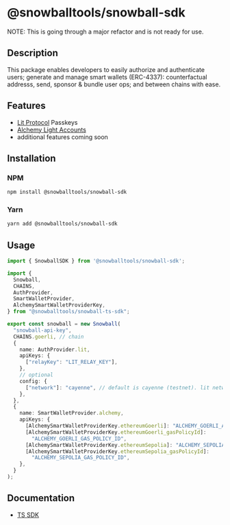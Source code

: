 # @snowballtools/snowball-sdk

NOTE: This is going through a major refactor and is not ready for use.

## Description

This package enables developers to easily authorize and authenticate users; generate and manage smart wallets (ERC-4337): counterfactual addresss, send, sponsor & bundle user ops; and between chains with ease.

## Features

- [Lit Protocol](https://www.litprotocol.com/) Passkeys
- [Alchemy Light Accounts](https://www.alchemy.com/)
- additional features coming soon

## Installation

### NPM

```zsh
npm install @snowballtools/snowball-sdk
```

### Yarn

```zsh
yarn add @snowballtools/snowball-sdk
```

## Usage

```typescript
import { SnowballSDK } from '@snowballtools/snowball-sdk';

import {
  Snowball,
  CHAINS,
  AuthProvider,
  SmartWalletProvider,
  AlchemySmartWalletProviderKey,
} from "@snowballtools/snowball-ts-sdk";

export const snowball = new Snowball(
  "snowball-api-key",
  CHAINS.goerli, // chain
  {
    name: AuthProvider.lit,
    apiKeys: {
      ["relayKey": "LIT_RELAY_KEY"],
    },
    // optional
    config: {
      ["network"]: "cayenne", // default is cayenne (testnet). lit networks list: [testnet](https://developer.litprotocol.com/v3/network/networks/testnet) ex. serrano, cayenne, manzano; [mainnet](https://developer.litprotocol.com/v3/network/networks/mainnet). ex: jalapeno, habanero
    },
  },
  {
    name: SmartWalletProvider.alchemy,
    apiKeys: {
      [AlchemySmartWalletProviderKey.ethereumGoerli]: "ALCHEMY_GOERLI_API_KEY",
      [AlchemySmartWalletProviderKey.ethereumGoerli_gasPolicyId]:
        "ALCHEMY_GOERLI_GAS_POLICY_ID",
      [AlchemySmartWalletProviderKey.ethereumSepolia]: "ALCHEMY_SEPOLIA_API_KEY",
      [AlchemySmartWalletProviderKey.ethereumSepolia_gasPolicyId]:
        "ALCHEMY_SEPOLIA_GAS_POLICY_ID",
    },
  }
);
```

## Documentation

- [TS SDK](https://sdk.snowballtools.xyz)
